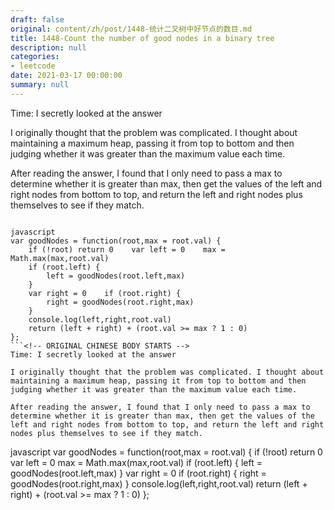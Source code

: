 ```yaml
---
draft: false
original: content/zh/post/1448-统计二叉树中好节点的数目.md
title: 1448-Count the number of good nodes in a binary tree
description: null
categories:
- leetcode
date: 2021-03-17 00:00:00
summary: null
---
```


Time: I secretly looked at the answer

I originally thought that the problem was complicated. I thought about maintaining a maximum heap, passing it from top to bottom and then judging whether it was greater than the maximum value each time.

After reading the answer, I found that I only need to pass a max to determine whether it is greater than max, then get the values of the left and right nodes from bottom to top, and return the left and right nodes plus themselves to see if they match.

```

javascript
var goodNodes = function(root,max = root.val) {
    if (!root) return 0    var left = 0    max = Math.max(max,root.val)
    if (root.left) {
        left = goodNodes(root.left,max)
    }
    var right = 0    if (root.right) {
        right = goodNodes(root.right,max)
    }
    console.log(left,right,root.val)
    return (left + right) + (root.val >= max ? 1 : 0)
};
```<!-- ORIGINAL CHINESE BODY STARTS -->
Time: I secretly looked at the answer

I originally thought that the problem was complicated. I thought about maintaining a maximum heap, passing it from top to bottom and then judging whether it was greater than the maximum value each time.

After reading the answer, I found that I only need to pass a max to determine whether it is greater than max, then get the values of the left and right nodes from bottom to top, and return the left and right nodes plus themselves to see if they match.

```

javascript
var goodNodes = function(root,max = root.val) {
    if (!root) return 0    var left = 0    max = Math.max(max,root.val)
    if (root.left) {
        left = goodNodes(root.left,max)
    }
    var right = 0    if (root.right) {
        right = goodNodes(root.right,max)
    }
    console.log(left,right,root.val)
    return (left + right) + (root.val >= max ? 1 : 0)
};
```<!-- ORIGINAL CHINESE BODY ENDS -->
